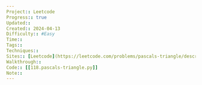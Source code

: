 ```yaml
---
Project:: Leetcode
Progress:: true
Updated:: 
Created:: 2024-04-13
Difficulty:: #Easy 
Time:: 
Tags:: 
Techniques:: 
Sites:: [Leetcode](https://leetcode.com/problems/pascals-triangle/description/)
Walkthrough:: 
Code:: [[118.pascals-triangle.py]]
Note:: 
---
```


